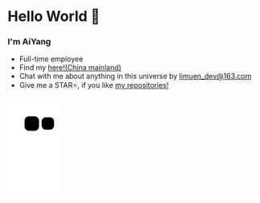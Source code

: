 # Hello World 👋

### I'm AiYang

- Full-time employee
- Find my [here!(China mainland)](https://aiyang.vercel.app)
- Chat with me about anything in this universe by limuen_dev@163.com
- Give me a STAR⭐, if you like [my repositories!](https://github.com/limuen?tab=repositories) 
 

![snake](./assets/github-contribution-grid-snake.svg)
